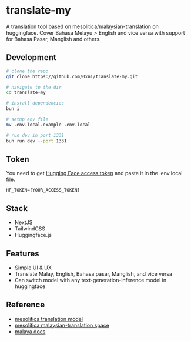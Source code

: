 # translate-my

A translation tool based on mesolitica/malaysian-translation on huggingface. Cover Bahasa Melayu > English and vice versa with support for Bahasa Pasar, Manglish and others.

## Development

```bash
# clone the repo
git clone https://github.com/0xn1/translate-my.git

# navigate to the dir
cd translate-my

# install dependencies
bun i

# setup env file
mv .env.local.example .env.local

# run dev in port 1331
bun run dev --port 1331
```

## Token

You need to get [Hugging Face access token](https://huggingface.co/settings/tokens) and paste it in the .env.local file.

```
HF_TOKEN=[YOUR_ACCESS_TOKEN]
```

## Stack

- NextJS
- TailwindCSS
- Huggingface.js

## Features

- Simple UI & UX
- Translate Malay, English, Bahasa pasar, Manglish, and vice versa
- Can switch model with any text-generation-inference model in huggingface

## Reference

- [mesolitica translation model](https://huggingface.co/mesolitica/translation-t5-small-standard-bahasa-cased-v2)
- [mesolitica malaysian-translation space](https://huggingface.co/spaces/mesolitica/malaysian-translation)
- [malaya docs](https://malaya.readthedocs.io/en/stable/load-augmentation-abstractive.html#Generate)

